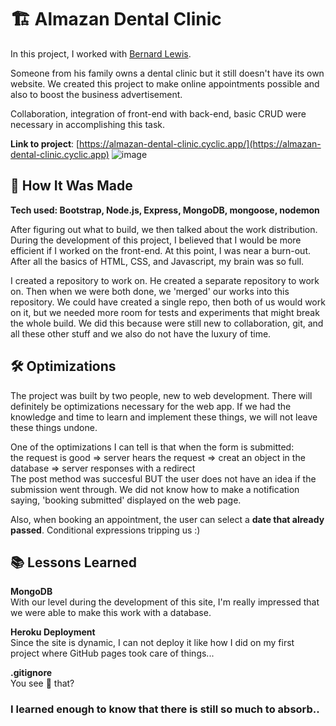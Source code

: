 # 🏗 Almazan Dental Clinic
In this project, I worked with [Bernard Lewis](https://github.com/bernardlewiscardona). 

Someone from his family owns a dental clinic but it still doesn't have its own website. We created this project to make online appointments possible and also to boost the business advertisement.

Collaboration, integration of front-end with back-end, basic CRUD were necessary in accomplishing this task.

**Link to project**: [https://almazan-dental-clinic.cyclic.app/](https://almazan-dental-clinic.cyclic.app)
![image](https://user-images.githubusercontent.com/110211889/218249988-a985e38a-1374-49c9-bdac-20bd28532162.png)



## 🧰 How It Was Made ##
**Tech used: Bootstrap, Node.js, Express, MongoDB, mongoose, nodemon**

After figuring out what to build, we then talked about the work distribution. During the development of this project, I believed that I would be more efficient if I worked on the front-end. At this point, I was near a burn-out. After all the basics of HTML, CSS, and Javascript, my brain was so full.

I created a repository to work on. He created a separate repository to work on. Then when we were both done, we 'merged' our works into this repository.
We could have created a single repo, then both of us would work on it, but we needed more room for tests and experiments that might break the whole build. We did this because were still new to collaboration, git, and all these other stuff and we also do not have the luxury of time.



## 🛠 Optimizations ##
The project was built by two people, new to web development. There will definitely be optimizations necessary for the web app. If we had the knowledge and time to learn and implement these things, we will not leave these things undone.

One of the optimizations I can tell is that when the form is submitted: <br>
    the request is good => server hears the request => creat an object in the database => server responses with a redirect <br>
    The post method was succesful BUT the user does not have an idea if the submission went through. We did not know how to make a notification saying, 'booking submitted' displayed on the web page.

Also, when booking an appointment, the user can select a **date that already passed**. Conditional expressions tripping us :)



## 📚 Lessons Learned ##
**MongoDB** <br>
With our level during the development of this site, I'm really impressed that we were able to make this work with a database.
  

**Heroku Deployment** <br>
Since the site is dynamic, I can not deploy it like how I did on my first project where GitHub pages took care of things... <br>


**.gitignore** <br>
You see 👀 that?

### I learned enough to know that there is still so much to absorb..
